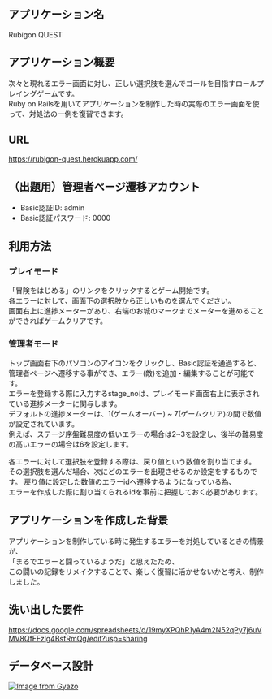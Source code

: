 ## アプリケーション名
Rubigon QUEST

## アプリケーション概要
次々と現れるエラー画面に対し、正しい選択肢を選んでゴールを目指すロールプレイングゲームです。  
Ruby on Railsを用いてアプリケーションを制作した時の実際のエラー画面を使って、対処法の一例を復習できます。  

## URL
https://rubigon-quest.herokuapp.com/  

## （出題用）管理者ページ遷移アカウント
- Basic認証ID: admin  
- Basic認証パスワード: 0000  

## 利用方法
### プレイモード
「冒険をはじめる」のリンクをクリックするとゲーム開始です。  
各エラーに対して、画面下の選択肢から正しいものを選んでください。  
画面右上に進捗メーターがあり、右端のお城のマークまでメーターを進めることができればゲームクリアです。  

### 管理者モード
トップ画面右下のパソコンのアイコンをクリックし、Basic認証を通過すると、  
管理者ページへ遷移する事ができ、エラー(敵)を追加・編集することが可能です。  
エラーを登録する際に入力するstage_noは、プレイモード画面右上に表示されている進捗メーターに関与します。  
デフォルトの進捗メーターは、1(ゲームオーバー) ~ 7(ゲームクリア)の間で数値が設定されています。  
例えば、ステージ序盤難易度の低いエラーの場合は2~3を設定し、後半の難易度の高いエラーの場合は6を設定します。  

各エラーに対して選択肢を登録する際は、戻り値という数値を割り当てます。  
その選択肢を選んだ場合、次にどのエラーを出現させるのか設定をするものです。
戻り値に設定した数値のエラーidへ遷移するようになっている為、  
エラーを作成した際に割り当てられるidを事前に把握しておく必要があります。  

## アプリケーションを作成した背景  
アプリケーションを制作している時に発生するエラーを対処しているときの情景が、  
「まるでエラーと闘っているようだ」と思えたため、  
この闘いの記録をリメイクすることで、楽しく復習に活かせないかと考え、制作しました。  

## 洗い出した要件  
https://docs.google.com/spreadsheets/d/19myXPQhR1yA4m2N52qPy7j6uVMV8QfFFzlg4BsfRmQg/edit?usp=sharing  

## データベース設計  
[![Image from Gyazo](https://i.gyazo.com/9d421c227aa52fd6b196d73db082d61f.png)](https://gyazo.com/9d421c227aa52fd6b196d73db082d61f)




